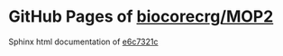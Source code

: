 GitHub Pages of [biocorecrg/MOP2](https://github.com/biocorecrg/MOP2.git)
===
Sphinx html documentation of [e6c7321c](https://github.com/biocorecrg/MOP2/tree/e6c7321cd9368f585f4ee11134fcd58366f2bf58)
